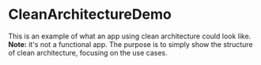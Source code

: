 # CleanArchitectureDemo
This is an example of what an app using clean architecture could look like.
<br />
**Note:** it's not a functional app. The purpose is to simply show the structure of clean architecture, focusing on the use cases.
